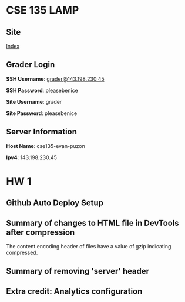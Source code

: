 # CSE 135 LAMP 
## Site 

[Index](http://143.198.230.45/)

## Grader Login 
**SSH Username**: grader@143.198.230.45

**SSH Password**: pleasebenice

**Site Username**: grader

**Site Password**: pleasebenice

## Server Information
**Host Name**: cse135-evan-puzon

**Ipv4**: 143.198.230.45




# HW 1
## Github Auto Deploy Setup

## Summary of changes to HTML file in DevTools after compression
The content encoding header of files have a value of gzip indicating compressed.

## Summary of removing 'server' header

## Extra credit: Analytics configuration